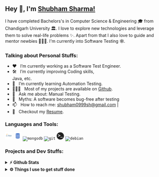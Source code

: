 ## Hey 👋, I'm [Shubham Sharma!](https://github.com/shubha108/)


	


I have completed Bachelors's in Computer Science & Engineering 🎓 from Chandigarh University 🏛. I love to explore new technologies and leverage them to solve real-life problems ✨. Apart from that I also love to guide and mentor newbies 👨🏻‍💻. I'm currently into Software Testing 🕸️.




### Talking about Personal Stuffs:

- ❤️ &nbsp; I’m currently working as a Software Test Engineer.
- 🛠 &nbsp; I’m currently improving Coding skills, <br />  Java, etc.
- 🚀 &nbsp; I’m currently learning Automation Testing.
- 👨🏻‍💻 &nbsp; Most of my projects are available on [Github](https://github.com/shubha108).
- 💬 &nbsp; Ask me about: Manual Testing.
- 👾 &nbsp; Myths: A software becomes bug-free after testing
- 📫 &nbsp; How to reach me: shubham0999sh@gmail.com |
- 📝 &nbsp; Checkout my [Resume](https://www.dropbox.com/).






### Languages and Tools:

<code><img height="25" src="https://raw.githubusercontent.com/github/explore/80688e429a7d4ef2fca1e82350fe8e3517d3494d/topics/java/java.png" alt="java"></code>
<code><img height="25" src="https://raw.githubusercontent.com/github/explore/80688e429a7d4ef2fca1e82350fe8e3517d3494d/topics/sql/sql.png" alt="sql"></code>
<code><img height="25" src="https://encrypted-tbn0.gstatic.com/images?q=tbn%3AANd9GcSTTzPAw-55ssm1Im594xYZ9eRQu2JylrkYLg&usqp=CAU" alt="mongodb"></code>
<code><img height="25" src="https://raw.githubusercontent.com/jmnote/z-icons/master/svg/github.svg" alt="git"></code>
<code><img height="25" src="https://raw.githubusercontent.com/github/explore/80688e429a7d4ef2fca1e82350fe8e3517d3494d/topics/terminal/terminal.png" alt="terminal"></code>
<code><img height="25" src="https://raw.githubusercontent.com/jmnote/z-icons/master/88x31/powered-by-debian.png" alt="debian"></code>

<!--
<code><img height="25" src="https://raw.githubusercontent.com/github/explore/80688e429a7d4ef2fca1e82350fe8e3517d3494d/topics/sass/sass.png" alt="sass"></code>
-->


### Projects and Dev Stuffs:

<details>	
  <summary><b>⚡ Github Stats</b></summary>

<img alt="" src="https://github-readme-stats.vercel.app/api?username=shubha108&show_icons=true&hide_border=true" />
</details>
<details>	
  <br />
  <summary><b>⚙️ Things I use to get stuff done</b></summary>
  	<ul>
  	    <li><b>OS:</b> Windows 10 </li>
	    <li><b>Laptop: </b> HP (i5)</li>
  	    <li><b>Browser: </b> Firefox Developer Edition</li>
	    <li><b>Code Editor:</b> VSCode - The best editor out there</li>
	    <li><b>To Stay Updated:</b> Dev.to, Medium and Twitter</li>
	    <br />
	</ul>	
</details>
